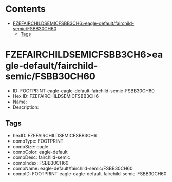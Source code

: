 



Contents
========

* [FZEFAIRCHILDSEMICFSBB3CH6>eagle-default/fairchild-semic/FSBB30CH60](#fzefairchildsemicfsbb3ch6eagle-defaultfairchild-semicfsbb30ch60)
	* [Tags](#tags)

# FZEFAIRCHILDSEMICFSBB3CH6>eagle-default/fairchild-semic/FSBB30CH60

- ID: FOOTPRINT-eagle-eagle-default-fairchild-semic-FSBB30CH60
- Hex ID: FZEFAIRCHILDSEMICFSBB3CH6
- Name: 
- Description: 

## Tags

- hexID: FZEFAIRCHILDSEMICFSBB3CH6
- oompType: FOOTPRINT
- oompSize: eagle
- oompColor: eagle-default
- oompDesc: fairchild-semic
- oompIndex: FSBB30CH60
- oompName: eagle-default/fairchild-semic/FSBB30CH60
- oompID: FOOTPRINT-eagle-eagle-default-fairchild-semic-FSBB30CH60
